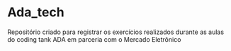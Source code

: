 # Ada_tech
Repositório criado para registrar os exercícios realizados durante as aulas do coding tank ADA em parceria com o Mercado Eletrônico
